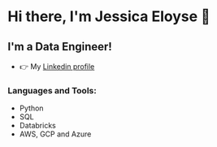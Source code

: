 # Hi there, I'm Jessica Eloyse 👋 

## I'm a Data Engineer!
- 👉 My [Linkedin profile](https://www.linkedin.com/in/jessica-eloyse/)

### Languages and Tools:
- Python
- SQL
- Databricks
- AWS, GCP and Azure
